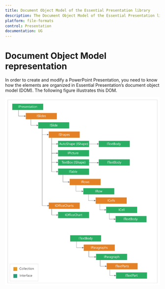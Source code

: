 ```yaml
---
title: Document Object Model of the Essential Presentation library
description: The Document Object Model of the Essential Presentation library
platform: file-formats
control: Presentation
documentation: UG
---
```

# Document Object Model representation

In order to create and modify a PowerPoint Presentation, you need to know how the elements are organized in Essential Presentation’s document object model (DOM). The following figure illustrates this DOM.

![](DocumentObjectModel_images/DocumentObjectModel_img1.png)



